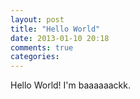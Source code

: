 ```yaml
---
layout: post
title: "Hello World"
date: 2013-01-10 20:18
comments: true
categories: 
---
```

Hello World! I'm baaaaaackk.